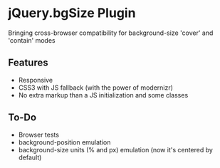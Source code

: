jQuery.bgSize Plugin
=====

Bringing cross-browser compatibility for background-size 'cover' and 'contain' modes

Features
------------
* Responsive
* CSS3 with JS fallback (with the power of modernizr)
* No extra markup than a JS initialization and some classes

To-Do
------------
* Browser tests
* background-position emulation
* background-size units (% and px) emulation (now it's centered by default)